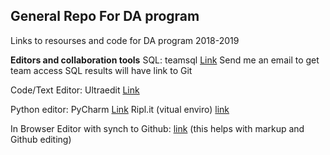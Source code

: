 ## General Repo For DA program

Links to resourses and code for DA program 2018-2019

**Editors and collaboration tools**
SQL: teamsql [Link](https://teamsql.io/) Send me an email to get team access
SQL results will have link to Git

Code/Text Editor: Ultraedit [Link](https://www.ultraedit.com/)

Python editor: PyCharm [Link](https://www.jetbrains.com/pycharm/)
                Ripl.it (vitual enviro) [link](https://repl.it)

In Browser Editor with synch to Github: [link](http://www.stackedit.io) (this helps with markup and Github editing)



<!--stackedit_data:
eyJoaXN0b3J5IjpbMTI4MTc2NjIzLDQ0MTc3MTMxNCwxNTMwNj
IwOTk1XX0=
-->
